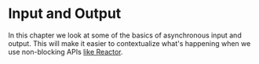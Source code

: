 # Input and Output 

In this chapter we look at some of the basics of asynchronous input and output. 
This will make it easier to contextualize what's happening when we use non-blocking APIs [like Reactor](https://reactor.io).
